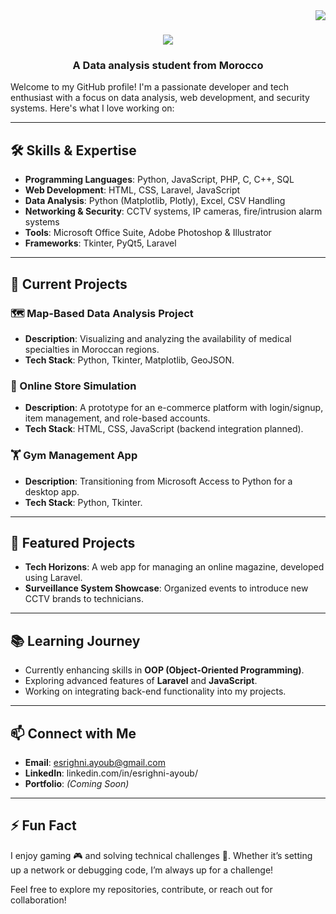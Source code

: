 <img align="right" src="https://visitor-badge.laobi.icu/badge?page_id=Esrighni.Esrighni" />

<h1 align="center">
    <img src="https://readme-typing-svg.herokuapp.com/?font=Righteous&size=35&center=true&vCenter=true&width=500&height=70&duration=4000&lines=Hi+There!+👋;+I'm+Ayoub+Esrighni!;" />
</h1>

<h3 align="center">A Data analysis student from Morocco </h3>


Welcome to my GitHub profile! I'm a passionate developer and tech enthusiast with a focus on data analysis, web development, and security systems. Here's what I love working on:

---

## 🛠 Skills & Expertise

- **Programming Languages**: Python, JavaScript, PHP, C, C++, SQL
- **Web Development**: HTML, CSS, Laravel, JavaScript
- **Data Analysis**: Python (Matplotlib, Plotly), Excel, CSV Handling
- **Networking & Security**: CCTV systems, IP cameras, fire/intrusion alarm systems
- **Tools**: Microsoft Office Suite, Adobe Photoshop & Illustrator
- **Frameworks**: Tkinter, PyQt5, Laravel

---

## 🚀 Current Projects

### 🗺️ Map-Based Data Analysis Project
- **Description**: Visualizing and analyzing the availability of medical specialties in Moroccan regions.
- **Tech Stack**: Python, Tkinter, Matplotlib, GeoJSON.

### 🛒 Online Store Simulation
- **Description**: A prototype for an e-commerce platform with login/signup, item management, and role-based accounts.
- **Tech Stack**: HTML, CSS, JavaScript (backend integration planned).

### 🏋️ Gym Management App
- **Description**: Transitioning from Microsoft Access to Python for a desktop app.
- **Tech Stack**: Python, Tkinter.

---

## 🌟 Featured Projects

- **Tech Horizons**: A web app for managing an online magazine, developed using Laravel.
- **Surveillance System Showcase**: Organized events to introduce new CCTV brands to technicians.

---

## 📚 Learning Journey

- Currently enhancing skills in **OOP (Object-Oriented Programming)**.
- Exploring advanced features of **Laravel** and **JavaScript**.
- Working on integrating back-end functionality into my projects.

---

## 📫 Connect with Me

- **Email**: esrighni.ayoub@gmail.com
- **LinkedIn**: linkedin.com/in/esrighni-ayoub/
- **Portfolio**: *(Coming Soon)*

---

## ⚡ Fun Fact

I enjoy gaming 🎮 and solving technical challenges 🔧. Whether it’s setting up a network or debugging code, I’m always up for a challenge!

Feel free to explore my repositories, contribute, or reach out for collaboration!
